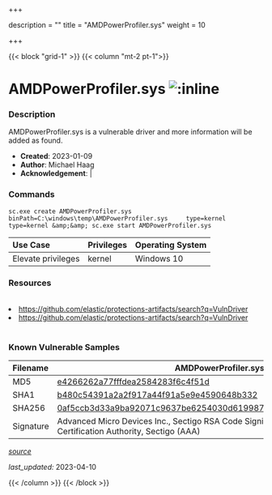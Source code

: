 +++

description = ""
title = "AMDPowerProfiler.sys"
weight = 10

+++


{{< block "grid-1" >}}
{{< column "mt-2 pt-1">}}


# AMDPowerProfiler.sys ![:inline](/images/twitter_verified.png) 


### Description

AMDPowerProfiler.sys is a vulnerable driver and more information will be added as found.

- **Created**: 2023-01-09
- **Author**: Michael Haag
- **Acknowledgement**:  | [](https://twitter.com/)

### Commands

```
sc.exe create AMDPowerProfiler.sys binPath=C:\windows\temp\AMDPowerProfiler.sys     type=kernel type=kernel &amp;&amp; sc.exe start AMDPowerProfiler.sys
```

| Use Case | Privileges | Operating System | 
|:---- | ---- | ---- |
| Elevate privileges | kernel | Windows 10 |

### Resources
<br>
<li><a href=" https://github.com/elastic/protections-artifacts/search?q=VulnDriver"> https://github.com/elastic/protections-artifacts/search?q=VulnDriver</a></li>
<li><a href="https://github.com/elastic/protections-artifacts/search?q=VulnDriver">https://github.com/elastic/protections-artifacts/search?q=VulnDriver</a></li>
<br>

### Known Vulnerable Samples

| Filename | AMDPowerProfiler.sys |
|:---- | ---- | 
| MD5 | <a href="https://www.virustotal.com/gui/file/e4266262a77fffdea2584283f6c4f51d">e4266262a77fffdea2584283f6c4f51d</a> |
| SHA1 | <a href="https://www.virustotal.com/gui/file/b480c54391a2a2f917a44f91a5e9e4590648b332">b480c54391a2a2f917a44f91a5e9e4590648b332</a> |
| SHA256 | <a href="https://www.virustotal.com/gui/file/0af5ccb3d33a9ba92071c9637be6254030d61998733a5eb3583e865e17844e05">0af5ccb3d33a9ba92071c9637be6254030d61998733a5eb3583e865e17844e05</a> |
| Signature | Advanced Micro Devices Inc., Sectigo RSA Code Signing CA, USERTrust RSA Certification Authority, Sectigo (AAA)   |


[*source*](https://github.com/magicsword-io/LOLDrivers/tree/main/yaml/amdpowerprofiler.yaml)

*last_updated:* 2023-04-10








{{< /column >}}
{{< /block >}}
